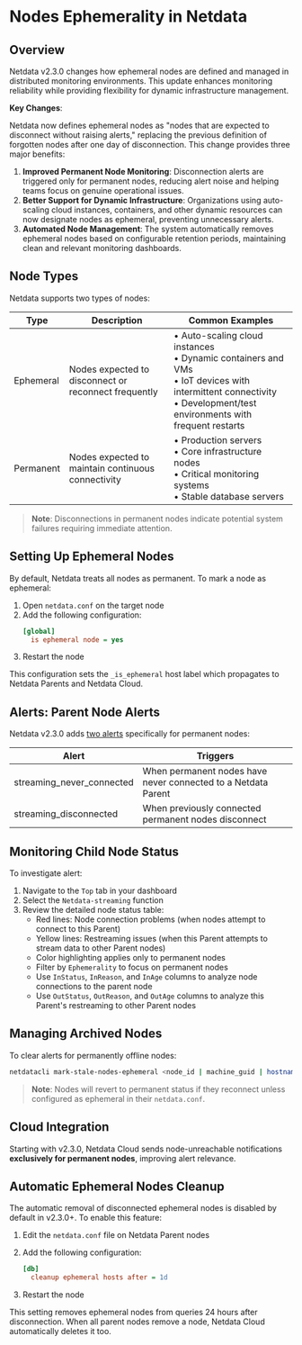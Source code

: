 # Nodes Ephemerality in Netdata

## Overview

Netdata v2.3.0 changes how ephemeral nodes are defined and managed in distributed monitoring environments. This update enhances monitoring reliability while providing flexibility for dynamic infrastructure management.

**Key Changes**:

Netdata now defines ephemeral nodes as "nodes that are expected to disconnect without raising alerts," replacing the previous definition of forgotten nodes after one day of disconnection. This change provides three major benefits:

1. **Improved Permanent Node Monitoring**: Disconnection alerts are triggered only for permanent nodes, reducing alert noise and helping teams focus on genuine operational issues.
2. **Better Support for Dynamic Infrastructure**: Organizations using auto-scaling cloud instances, containers, and other dynamic resources can now designate nodes as ephemeral, preventing unnecessary alerts.
3. **Automated Node Management**: The system automatically removes ephemeral nodes based on configurable retention periods, maintaining clean and relevant monitoring dashboards.

## Node Types

Netdata supports two types of nodes:

| Type      | Description                                          | Common Examples                                                                                                                                                             |
|-----------|------------------------------------------------------|-----------------------------------------------------------------------------------------------------------------------------------------------------------------------------|
| Ephemeral | Nodes expected to disconnect or reconnect frequently | • Auto-scaling cloud instances<br/>• Dynamic containers and VMs<br/>• IoT devices with intermittent connectivity<br/>• Development/test environments with frequent restarts |
| Permanent | Nodes expected to maintain continuous connectivity   | • Production servers<br/>• Core infrastructure nodes<br/>• Critical monitoring systems<br/>• Stable database servers                                                        |

> **Note**: Disconnections in permanent nodes indicate potential system failures requiring immediate attention.

## Setting Up Ephemeral Nodes

By default, Netdata treats all nodes as permanent. To mark a node as ephemeral:

1. Open `netdata.conf` on the target node
2. Add the following configuration:
   ```ini
   [global]
     is ephemeral node = yes
   ```
3. Restart the node

This configuration sets the `_is_ephemeral` host label which propagates to Netdata Parents and Netdata Cloud.

## Alerts: Parent Node Alerts

Netdata v2.3.0 adds [two alerts](https://github.com/netdata/netdata/blob/master/src/health/health.d/streaming.conf) specifically for permanent nodes:

| Alert                     | Triggers                                                      |
|---------------------------|---------------------------------------------------------------|
| streaming_never_connected | When permanent nodes have never connected to a Netdata Parent |
| streaming_disconnected    | When previously connected permanent nodes disconnect          |

## Monitoring Child Node Status

To investigate alert:

1. Navigate to the `Top` tab in your dashboard
2. Select the `Netdata-streaming` function
3. Review the detailed node status table:
    - Red lines: Node connection problems (when nodes attempt to connect to this Parent)
    - Yellow lines: Restreaming issues (when this Parent attempts to stream data to other Parent nodes)
    - Color highlighting applies only to permanent nodes
    - Filter by `Ephemerality` to focus on permanent nodes
    - Use `InStatus`, `InReason`, and `InAge` columns to analyze node connections to the parent node
    - Use `OutStatus`, `OutReason`, and `OutAge` columns to analyze this Parent's restreaming to other Parent nodes

## Managing Archived Nodes

To clear alerts for permanently offline nodes:

```bash
netdatacli mark-stale-nodes-ephemeral <node_id | machine_guid | hostname | ALL_NODES>
```

> **Note**: Nodes will revert to permanent status if they reconnect unless configured as ephemeral in their `netdata.conf`.

## Cloud Integration

Starting with v2.3.0, Netdata Cloud sends node-unreachable notifications **exclusively for permanent nodes**, improving alert relevance.

## Automatic Ephemeral Nodes Cleanup

The automatic removal of disconnected ephemeral nodes is disabled by default in v2.3.0+. To enable this feature:

1. Edit the `netdata.conf` file on Netdata Parent nodes
2. Add the following configuration:

   ```ini
   [db]
     cleanup ephemeral hosts after = 1d
   ```
3. Restart the node

This setting removes ephemeral nodes from queries 24 hours after disconnection. When all parent nodes remove a node, Netdata Cloud automatically deletes it too.
